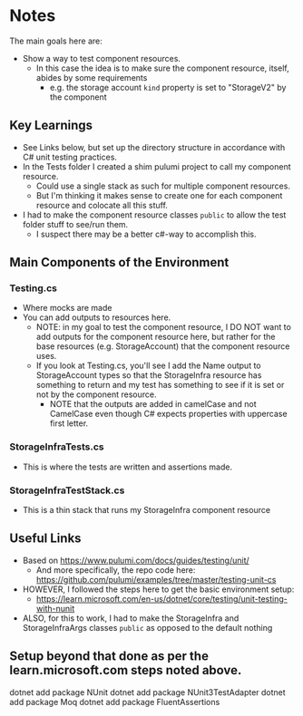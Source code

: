 # Notes
The main goals here are:
* Show a way to test component resources.
  * In this case the idea is to make sure the component resource, itself, abides by some requirements 
    * e.g. the storage account `kind` property is set to "StorageV2" by the component

## Key Learnings
* See Links below, but set up the directory structure in accordance with C# unit testing practices.
* In the Tests folder I created a shim pulumi project to call my component resource.
  * Could use a single stack as such for multiple component resources.
  * But I'm thinking it makes sense to create one for each component resource and colocate all this stuff.
* I had to make the component resource classes `public` to allow the test folder stuff to see/run them.
  * I suspect there may be a better c#-way to accomplish this.

## Main Components of the Environment
### Testing.cs
* Where mocks are made
* You can add outputs to resources here. 
  * NOTE: in my goal to test the component resource, I DO NOT want to add outputs for the component resource here, but rather for the base resources (e.g. StorageAccount) that the component resource uses. 
  * If you look at Testing.cs, you'll see I add the Name output to StorageAccount types so that the StorageInfra resource has something to return and my test has something to see if it is set or not by the component resource.
    * NOTE that the outputs are added in camelCase and not CamelCase even though C# expects properties with uppercase first letter.

### StorageInfraTests.cs
* This is where the tests are written and assertions made.

### StorageInfraTestStack.cs
* This is a thin stack that runs my StorageInfra component resource

## Useful Links
* Based on https://www.pulumi.com/docs/guides/testing/unit/ 
  * And more specifically, the repo code here: https://github.com/pulumi/examples/tree/master/testing-unit-cs 
* HOWEVER, I followed the steps here to get the basic environment setup:
  * https://learn.microsoft.com/en-us/dotnet/core/testing/unit-testing-with-nunit
* ALSO, for this to work, I had to make the StorageInfra and StorageInfraArgs classes `public` as opposed to the default nothing

## Setup beyond that done as per the learn.microsoft.com steps noted above.
dotnet add package NUnit
dotnet add package NUnit3TestAdapter
dotnet add package Moq
dotnet add package FluentAssertions